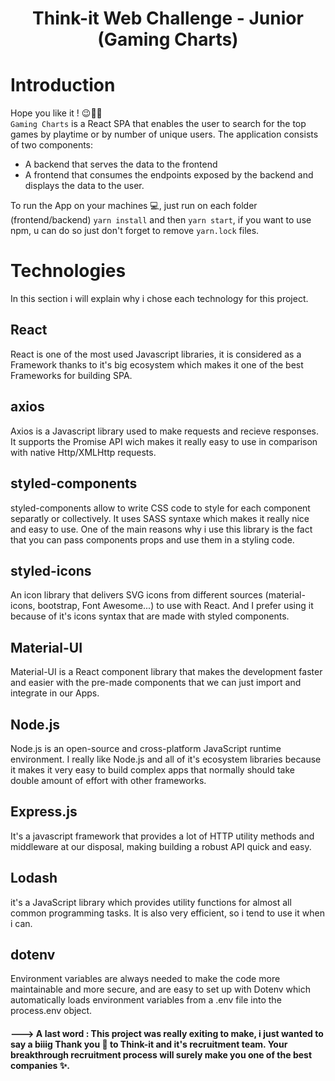<h1 align="center">Think-it Web Challenge - Junior <br/> (Gaming Charts)</h1>

# Introduction

Hope you like it ! 😉👍🏼 <br/>
`Gaming Charts` is a React SPA that enables the user to search for the top games by playtime or by number of unique users.
The application consists of two components:

- A backend that serves the data to the frontend
- A frontend that consumes the endpoints exposed by the backend and displays the data to the user.

To run the App on your machines 💻, just run on each folder (frontend/backend) `yarn install` and then `yarn start`, if you want to use npm, u can do so just don't forget to remove `yarn.lock` files.

# Technologies

In this section i will explain why i chose each technology for this project.

## React

React is one of the most used Javascript libraries, it is considered as a Framework thanks to it's big ecosystem which makes it one of the best Frameworks for building SPA.

## axios

Axios is a Javascript library used to make requests and recieve responses. It supports the Promise API wich makes it really easy to use in comparison with native Http/XMLHttp requests.

## styled-components

styled-components allow to write CSS code to style for each component separatly or collectively. It uses SASS syntaxe which makes it really nice and easy to use.
One of the main reasons why i use this library is the fact that you can pass components props and use them in a styling code.

## styled-icons

An icon library that delivers SVG icons from different sources (material-icons, bootstrap, Font Awesome...) to use with React. And I prefer using it because of it's icons syntax that are made with styled components.

## Material-UI

Material-UI is a React component library that makes the development faster and easier with the pre-made components that we can just import and integrate in our Apps.

## Node.js

Node.js is an open-source and cross-platform JavaScript runtime environment.
I really like Node.js and all of it's ecosystem libraries because it makes it very easy to build complex apps that normally should take double amount of effort with other frameworks.

## Express.js

It's a javascript framework that provides a lot of HTTP utility methods and middleware at our disposal, making building a robust API quick and easy.

## Lodash

it's a JavaScript library which provides utility functions for almost all common programming tasks.
It is also very efficient, so i tend to use it when i can.

## dotenv

Environment variables are always needed to make the code more maintainable and more secure, and are easy to set up with Dotenv which automatically loads environment variables from a .env file into the process.env object.

#### ---> A last word : This project was really exiting to make, i just wanted to say a biiig Thank you 🤗 to Think-it and it's recruitment team. Your breakthrough recruitment process will surely make you one of the best companies ✨.
